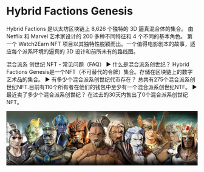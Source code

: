 # Hybrid Factions Genesis

Hybrid Factions 是以太坊区块链上 8,626 个独特的 3D 逼真混合体的集合。 由 Netflix 和 Marvel 艺术家设计的 200 多种不同特征和 4 个不同的基本角色。 第一个 Watch2Earn NFT 项目以其独特性脱颖而出。一个值得电影剧本的故事，适应每个派系环境的逼真的 3D 设计和前所未有的路线图。

混合派系 创世纪 NFT - 常见问题（FAQ）
▶ 什么是混合派系创世纪？
Hybrid Factions Genesis是一个NFT（不可替代的令牌）集合。存储在区块链上的数字艺术品的集合。
▶ 有多少个混合派系创世纪代币存在？
总共有275个混合派系创世纪NFT.目前有110个所有者在他们的钱包中至少有一个混合派系创世纪NTF。
▶ 最近卖了多少个混合派系创世纪？
在过去的30天内售出了0个混合派系创世纪NFT。

![nft](unnamed.jpg)
